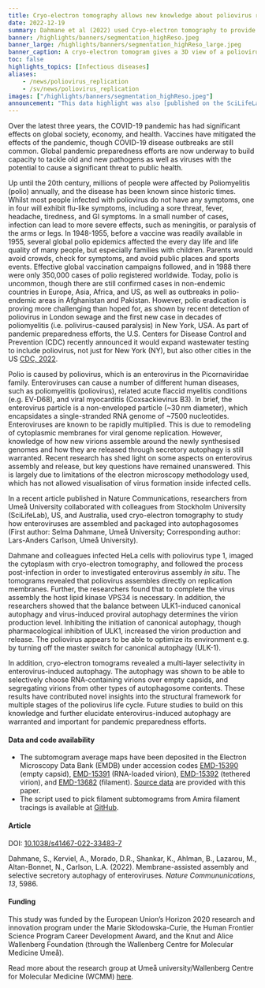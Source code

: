 ```yaml
---
title: Cryo-electron tomography allows new knowledge about poliovirus replication and assembly sites in situ
date: 2022-12-19
summary: Dahmane et al (2022) used Cryo-electron tomography to provide an integrated structural framework for multiple stages of the poliovirus life cycle. Data and code are shared openly.
banner: /highlights/banners/segmentation_highReso.jpeg
banner_large: /highlights/banners/segmentation_highReso_large.jpeg
banner_caption: A cryo-electron tomogram gives a 3D view of a poliovirus-infected cell six hours after infection. Newly produced virus capsids that have not yet been loaded with the viral genome are shown in white, whereas new particles that are loaded with the viral genome, and thus infectious, are shown in red. Double-membrane structures, that related to the cellular pathway of autophagy, are shown in purple. For scale, the capsids have a diameter of 30 nanometers.
toc: false
highlights_topics: [Infectious diseases]
aliases:
    - /news/poliovirus_replication
    - /sv/news/poliovirus_replication
images: ["/highlights/banners/segmentation_highReso.jpeg"]
announcement: "This data highlight was also [published on the SciLifeLab Data Platform](https://data.scilifelab.se/highlights/poliovirus_replication/), as the work described in this highlight constitutes data-driven life science. The Platform is a hub for data-driven life science in Sweden, containing multiple relevant resources, tools, and services. It includes information on multiple subjects, including infectious diseases, please check out the [Data Platform](https://data.scilifelab.se/) for more."
---
```


Over the latest three years, the COVID-19 pandemic has had significant effects on global society, economy, and health. Vaccines have mitigated the effects of the pandemic, though COVID-19 disease outbreaks are still common. Global pandemic preparedness efforts are now underway to build capacity to tackle old and new pathogens as well as viruses with the potential to cause a significant threat to public health.

Up until the 20th century, millions of people were affected by Poliomyelitis (polio) annually, and the disease has been known since historic times. Whilst most people infected with poliovirus do not have any symptoms, one in four will exhibit flu-like symptoms, including a sore threat, fever, headache, tiredness, and GI symptoms. In a small number of cases, infection can lead to more severe effects, such as meningitis, or paralysis of the arms or legs. In 1948-1955, before a vaccine was readily available in 1955, several global polio epidemics affected the every day life and life quality of many people, but especially families with children. Parents would avoid crowds, check for symptoms, and avoid public places and sports events. Effective global vaccination campaigns followed, and in 1988 there were only 350,000 cases of polio registered worldwide. Today, polio is uncommon, though there are still confirmed cases in non-endemic countries in Europe, Asia, Africa, and US, as well as outbreaks in polio-endemic areas in Afghanistan and Pakistan. However, polio eradication is proving more challenging than hoped for, as shown by recent detection of poliovirus in London sewage and the first new case in decades of poliomyelitis (i.e. polivirus-caused paralysis) in New York, USA. As part of pandemic preparedness efforts, the U.S. Centers for Disease Control and Prevention (CDC) recently announced it would expand wastewater testing to include poliovirus, not just for New York (NY), but also other cities in the US [CDC, 2022](https://www.cdc.gov/polio/index.htm).

Polio is caused by poliovirus, which is an enterovirus in the Picornaviridae family. Enteroviruses can cause a number of different human diseases, such as poliomyelitis (poliovirus), related acute flaccid myelitis conditions (e.g. EV-D68), and viral myocarditis (Coxsackievirus B3). In brief, the enterovirus particle is a non-enveloped particle (~30 nm diameter), which encapsidates a single-stranded RNA genome of ~7500 nucleotides. Enteroviruses are known to be rapidly multiplied. This is due to remodeling of cytoplasmic membranes for viral genome replication. However, knowledge of how new virions assemble around the newly synthesised genomes and how they are released through secretory autophagy is still warranted. Recent research has shed light on some aspects on enterovirus assembly and release, but key questions have remained unanswered. This is largely due to limitations of the electron microscopy methodology used, which has not allowed visualisation of virus formation inside infected cells.

In a recent article published in Nature Communications, researchers from Umeå University collaborated with colleagues from Stockholm University (SciLifeLab), US, and Australia, used cryo-electron tomography to study how enteroviruses are assembled and packaged into autophagosomes (First author: Selma Dahmane, Umeå University; Corresponding author: Lars-Anders Carlson, Umeå University).

Dahmane and colleagues infected HeLa cells with poliovirus type 1, imaged the cytoplasm with cryo-electron tomography, and followed the process post-infection in order to investigated enterovirus assembly *in situ*. The tomograms revealed that poliovirus assembles directly on replication membranes. Further, the researchers found that to complete the virus assembly the host lipid kinase VPS34 is necessary. In addition, the researchers showed that the balance between ULK1-induced canonical autophagy and virus-induced proviral autophagy determines the virion production level. Inhibiting the initiation of canonical autophagy, though pharmacological inhibition of ULK1, increased the virion production and release. The poliovirus appears to be able to optimize its environment e.g. by turning off the master switch for canonical autophagy (ULK-1).

In addition, cryo-electron tomograms revealed a multi-layer selectivity in enterovirus-induced autophagy. The autophagy was shown to be able to selectively choose RNA-containing virions over empty capsids, and segregating virions from other types of autophagosome contents. These results have contributed novel insights into the structural framework for multiple stages of the poliovirus life cycle. Future studies to build on this knowledge and further elucidate enterovirus-induced autophagy are warranted and important for pandemic preparedness efforts.

#### Data and code availability

* The subtomogram average maps have been deposited in the Electron Microscopy Data Bank (EMDB) under accession codes [EMD-15390](https://www.ebi.ac.uk/emdb/EMD-15390) (empty capsid), [EMD-15391](https://www.ebi.ac.uk/emdb/EMD-15391) (RNA-loaded virion), [EMD-15392](https://www.ebi.ac.uk/emdb/EMD-15392) (tethered virion), and [EMD-13682](https://www.ebi.ac.uk/emdb/EMD-13682) (filament). [Source data](https://www.nature.com/articles/s41467-022-33483-7#Sec29) are provided with this paper.
* The script used to pick filament subtomograms from Amira filament tracings is available at [GitHub](https://github.com/Lars-AndersCarlson/Filament).

#### Article

DOI: [10.1038/s41467-022-33483-7](https://doi.org/10.1038/s41467-022-33483-7)

Dahmane, S., Kerviel, A., Morado, D.R., Shankar, K., Ahlman, B., Lazarou, M., Altan-Bonnet, N., Carlson, L.A. (2022). Membrane-assisted assembly and selective secretory autophagy of enteroviruses. *Nature Commununications*,  *13*, 5986.

#### Funding

This study was funded by the European Union’s Horizon 2020 research and innovation program under the Marie Skłodowska-Curie, the Human Frontier Science Program Career Development Award, and the Knut and Alice Wallenberg Foundation (through the Wallenberg Centre for Molecular Medicine Umeå).

Read more about the research group at Umeå university/Wallenberg Centre for Molecular Medicine (WCMM) [here](https://www.umu.se/forskning/grupper/lars-anders-carlson/).
